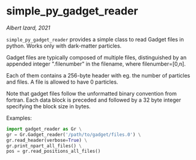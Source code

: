 # simple_py_gadget_reader
*Albert Izard, 2021*

`simple_py_gadget_reader` provides a simple class to read Gadget files in python. Works only with dark-matter particles.

Gadget files are typically composed of multiple files, distinguished by an appended integer ".filenumber" in the filename, where filenumber=[0,n].

Each of them contains a 256-byte header with eg. the number of particles and files. A file is allowed to have 0 particles.

Note that gadget files follow the unformatted binary convention from fortran.
Each data block is preceded and followed by a 32 byte integer specifying the
block size in bytes.

Examples:

```python
import gadget_reader as Gr \
gr = Gr.Gadget_reader('/path/to/gadget/files.0') \
gr.read_header(verbose=True) \
gr.print_npart_all_files() \
pos = gr.read_positions_all_files()
```
